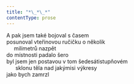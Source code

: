 ```yaml
---
title: "*\_*\_*"
contentType: prose
---
```


A pak jsem také bojoval s časem  
posunoval vteřinovou ručičku o několik  
     milimetrů nazpět  
do místnosti padalo šero  
byl jsem jen postavou v tom šedesátistupňovém  
      sklonu těla nad jakýmisi výkresy  
jako bych zamrzl
